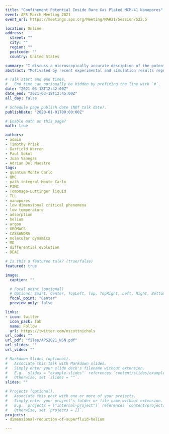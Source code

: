 ```yaml
---
title: "Confinement Potential Inside Rare Gas Plated MCM-41 Nanopores"
event: APS March Meeting 2021
event_url: https://meetings.aps.org/Meeting/MAR21/Session/S22.5

location: Online
address:
  street: ""
  city: ""
  region: ""
  postcode: ""
  country: United States

summary: "I discuss a microscopically accurate desciption of the potential environment inside rare gas plated mesoporous silica."
abstract: "Motivated by recent experimental and simulation results reporting on the use of rare gas pre-plated nanoporous materials to explore one dimensional superfluidity, we describe an approach towards constructing a microscopically accurate description of the confinement potential in these systems. By combining grand canonical Monte Carlo adsorption isotherms with molecular dynamics simulations and experimental results, we can resolve atomic-scale detail of the energetic environment inside MCM-41 crystals. The results support a previous conjecture that the adsorption of a rare gas monolayer can screen imperfections and roughness near the pore walls and yield a smooth confinement potential that can be incorporated into more costly quantum simulations of low-dimensional superfluids."

# Talk start and end times.
#   End time can optionally be hidden by prefixing the line with `#`.
date: "2021-03-18T12:42:00Z"
date_end: "2021-03-18T12:45:00Z"
all_day: false

# Schedule page publish date (NOT talk date).
publishDate: "2020-01-01T00:00:00Z"

# Enable math on this page?
math: true

authors:
- admin
- Timothy Prisk
- Garfield Warren
- Paul Sokol
- Juan Vanegas
- Adrian Del Maestro
tags:
- quantum Monte Carlo
- QMC
- path integral Monte Carlo
- PIMC
- Tomonaga-Luttinger liquid
- TLL
- nanopores
- low dimensional critical phenomena
- low temperature
- adsorption
- helium
- argon
- GROMACS
- CASSANDRA
- molecular dynamics
- MD
- differential evolution
- DEAC

# Is this a featured talk? (true/false)
featured: true

image:
  caption: ""

  # Focal point (optional)
  # Options: Smart, Center, TopLeft, Top, TopRight, Left, Right, BottomLeft, Bottom, BottomRight
  focal_point: "Center"
  preview_only: false

links:
- icon: twitter
  icon_pack: fab
  name: Follow
  url: https://twitter.com/nscottnichols
url_code: ""
url_pdf: "files/APS2021_NSN.pdf"
url_slides: ""
url_video: ""

# Markdown Slides (optional).
#   Associate this talk with Markdown slides.
#   Simply enter your slide deck's filename without extension.
#   E.g. `slides = "example-slides"` references `content/slides/example-slides.md`.
#   Otherwise, set `slides = ""`.
slides: ""

# Projects (optional).
#   Associate this post with one or more of your projects.
#   Simply enter your project's folder or file name without extension.
#   E.g. `projects = ["internal-project"]` references `content/project/deep-learning/index.md`.
#   Otherwise, set `projects = []`.
projects:
- dimensional-reduction-of-superfluid-helium

---
```

